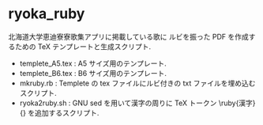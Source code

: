 # ryoka_ruby
北海道大学恵迪寮寮歌集アプリに掲載している歌に
ルビを振った PDF を作成するための TeX テンプレートと生成スクリプト. 

* templete_A5.tex : A5 サイズ用のテンプレート. 
* templete_B6.tex : B6 サイズ用のテンプレート. 
* mkruby.rb : Templete の tex ファイルにルビ付きの txt ファイルを埋め込むスクリプト. 
* ryoka2ruby.sh : GNU sed を用いて漢字の周りに TeX トークン \ruby{漢字}{} を追加するスクリプト. 
